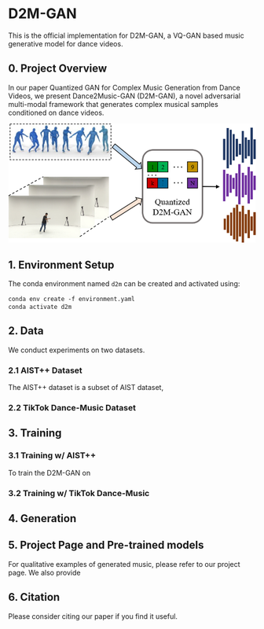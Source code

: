 # D2M-GAN
This is the official implementation for D2M-GAN, a VQ-GAN based music generative model for dance videos.
<!-- [arXiv]() | [Project Page]() | [Bibtex](#bibtex)  -->


## 0. Project Overview
In our paper Quantized GAN for Complex Music Generation from Dance Videos, we present Dance2Music-GAN (D2M-GAN), a novel adversarial multi-modal framework that generates complex musical samples conditioned on dance videos.

![teaser](assets/fig1.png)


## 1. Environment Setup

The conda environment named `d2m` can be created and activated using:

```
conda env create -f environment.yaml
conda activate d2m
```

## 2. Data

We conduct experiments on two datasets.

### 2.1 AIST++ Dataset
The AIST++ dataset is a subset of AIST dataset, 

### 2.2 TikTok Dance-Music Dataset


## 3. Training

### 3.1 Training w/ AIST++
To train the D2M-GAN on 

### 3.2 Training w/ TikTok Dance-Music

## 4. Generation

## 5. Project Page and Pre-trained models
For qualitative examples of generated music, please refer to our project page.
We also provide 

## 6. Citation
Please consider citing our paper if you find it useful.

